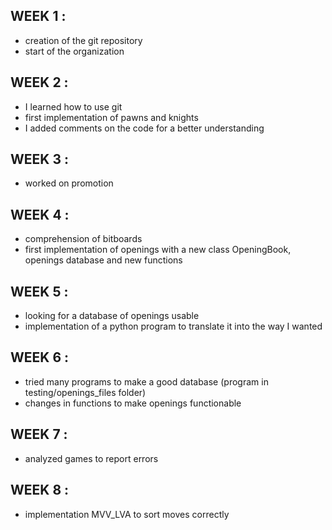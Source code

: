 ## WEEK 1 : 
- creation of the git repository
- start of the organization

## WEEK 2 : 
- I learned how to use git 
- first implementation of pawns and knights
- I added comments on the code for a better understanding

## WEEK 3 : 
- worked on promotion 

## WEEK 4 : 
- comprehension of bitboards
- first implementation of openings with a new class OpeningBook, openings database and new functions

## WEEK 5 : 
- looking for a database of openings usable
- implementation of a python program to translate it into the way I wanted

## WEEK 6 :
- tried many programs to make a good database (program in testing/openings_files folder)
- changes in functions to make openings functionable

## WEEK 7 : 
- analyzed games to report errors

## WEEK 8 : 
- implementation MVV_LVA to sort moves correctly